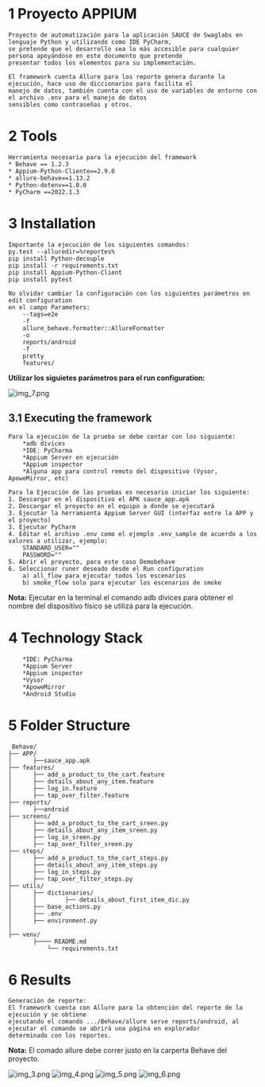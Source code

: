 # 1 Proyecto APPIUM
	Proyecto de automatización para la aplicación SAUCE de Swaglabs en lenguaje Python y utilizando como IDE PyCharm,
	se pretende que el desarrollo sea lo más accesible para cualquier persona apoyándose en este documento que pretende
	presentar todos los elementos para su implementación.

	El framework cuenta Allure para los reporte genera durante la ejecución, hace uso de diccionarios para facilita el 
	manejo de datos, también cuenta con el uso de variables de entorno con el archivo .env para el manejo de datos 
	sensibles como contraseñas y otros.

# 2 Tools
	Herramienta necesaria para la ejecución del framework
    * Behave == 1.2.3
    * Appium-Python-Cliente==2.9.0
    * allure-behave==1.13.2
    * Python-dotenv==1.0.0
    * PyCharm ==2022.1.3
# 3 Installation
	Importante la ejecución de los siguientes comandos:
    py.test --alluredir=%reportes%
    pip install Python-decouple
    pip install -r requirements.txt
    pip install Appium-Python-Client
	pip install pytest

	No olvidar cambiar la configuración con los siguientes parámetros en edit configuration
	en el campo Parameters:
		--tags=e2e
   	 	-f
    	allure_behave.formatter::AllureFormatter
   		-o
   		reports/android
   		-f
   		pretty
   		features/
**Utilizar los siguietes parámetros para el run configuration:**

![img_7.png](img_7.png)


## 3.1 Executing the framework
    Para la ejecución de la prueba se debe contar con los siguiente:
        *adb divices
		*IDE: PyCharma
		*Appium Server en ejecución
		*Appium inspector
		*Alguna app para control remoto del dispositivo (Vysor, ApoweMirror, etc)
    
    Para la Ejecución de las pruebas es necesario iniciar los siguiente: 
	1. Descargar en el dispositivo el APK sauce_app.apk
	2. Descargar el proyecto en el equipo a donde se ejecutará 
	3. Ejecutar la herramienta Appium Server GUI (interfaz entre la APP y el proyecto)
	3. Ejecutar PyCharm
    4. Editar el archivo .env como el ejemplo .env_sample de acuerdo a los valores a utilizar, ejemplo:
        STANDARD_USER=""
        PASSWORD=""
	5. Abrir el proyecto, para este caso Demobehave
	6. Seleccionar runer deseado desde el Run configuration
		a) all_flow para ejecutar todos los escenarios
		b) smoke_flow solo para ejecutar los escenarios de smoke

**Nota:** Ejecutar en la terminal el comando adb divices para obtener el nombre del dispositivo físico se utilizá para la ejecución.

# 4 Technology Stack
        *IDE: PyCharma
		*Appium Server
		*Appium inspector
        *Vysor
        *ApoweMirror
        *Android Studio

# 5 Folder Structure
     Behave/
	├── APP/
	│      ├──sauce_app.apk	
	├── features/
	│      ├── add_a_product_to_the_cart.feature
	│      ├── details_about_any_item.feature
	│      ├── log_in.feature
	│      ├── tap_over_filter.feature
	├── reports/
	│      ├──android	
	├── screens/
	│      ├── add_a_product_to_the_cart_sreen.py
	│      ├── details_about_any_item_sreen.py
	│      ├── log_in_sreen.py
	│      ├── tap_over_filter_sreen.py
	├── steps/
	│      ├── add_a_product_to_the_cart_steps.py
	│      ├── details_about_any_item_steps.py
	│      ├── log_in_steps.py
	│      ├── tap_over_filter_steps.py
	├── utils/
	│      ├── dictionaries/
	│      │    	├── details_about_first_item_dic.py
	│      ├── base_actions.py
	│      ├── .env
	│      ├── environment.py
	│         
	├── venv/
	       ├──── README.md
               └── requirements.txt
   

# 6 Results
	Generación de reporte:
	El framework cuenta con Allure para la obtención del reporte de la ejecución y se obtiene 
	ejecutando el comando .../Behave/allure serve reports/android, al ejecutar el comando se abrirá una página en explorador 
	determinado con los reportes.
**Nota:** El comado allure debe correr justo en la carperta Behave del proyecto.

![img_3.png](img_3.png)
![img_4.png](img_4.png)
![img_5.png](img_5.png)
![img_6.png](img_6.png)